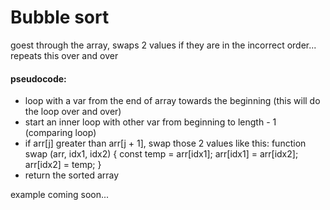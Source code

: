 # Bubble sort
goest through the array, swaps 2 values if they are in the incorrect order... repeats this over and over


#### pseudocode:
 - loop with a var from the end of array towards the beginning (this will do the loop over and over)
 - start an inner loop with other var from beginning to length - 1 (comparing loop)
 - if arr[j] greater than arr[j + 1], swap those 2 values like this:
    function swap (arr, idx1, idx2) {
        const temp = arr[idx1];
        arr[idx1] = arr[idx2];
        arr[idx2] = temp;
    }
 - return the sorted array

example coming soon...